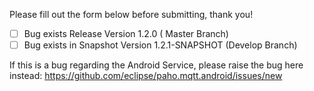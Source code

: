 Please fill out the form below before submitting, thank you!

- [ ] Bug exists Release Version 1.2.0 ( Master Branch)
- [ ] Bug exists in Snapshot Version 1.2.1-SNAPSHOT (Develop Branch)

If this is a bug regarding the Android Service, please raise the bug here instead: https://github.com/eclipse/paho.mqtt.android/issues/new
